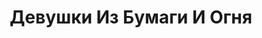 ---
draft: false
slug: devushki-iz-bumagi-i-ognia-dc97810d
title: Девушки Из Бумаги И Огня
type: books
params:
  authors:
  - Natasha Ngan, Наташа Нган
  bookTitle: Девушки Из Бумаги И Огня
  book_description: Мы — Бумажные Девушки, а бумагу так легко разорвать, так легко
    исписать чем угодно.Сам этот титул подразумевает, что мы — чистые листы, жаждущие,
    чтобы кто-то заполнил нас. Но кое-чего Король-Демон не предусмотрел. Он забыл,
    что бумага легко воспламеняется.И пламя перекидывается с одного листа на другой.Каждый
    год восемь прекраснейших девушек выбирают, чтобы отправить в дар Королю-Демону.
    Это самая высокая честь... и самая жестокая участь. Но однажды девушек будет девять.
    И Девятая сделана не только из бумаги, но и из огня.Леи принадлежит к касте Бумаги,
    самой низкой и наиболее угнетенной, но ее золотые глаза пробудили интерес короля.
    Ее ждет жизнь в роскоши и неге, а взамен от нее требуется только одно — беспрекословное
    послушание.Но Леи не из тех, кто покорно отдает свою судьбу в чужие руки. Она
    совершает немыслимое — влюбляется. Ее запретный роман тесно связан с заговором,
    который зреет среди шелков и благовоний, и Леи предстоит решить, насколько далеко
    она готова зайти ради справедливости и мести. Ради того, чтобы узнать что-то новое
    о мире и о себе.
  cover: https://images-na.ssl-images-amazon.com/images/S/compressed.photo.goodreads.com/books/1568015427l/52906109.jpg
  isbn: '9785171145477'
  languages:
  - Русский
  goodreads_link: https://www.goodreads.com/book/show/52906109
  page_count: '384'
  russian_audioversion: 'no'
  russian_translation_status: exists
  series: Girls of Paper and Fire
  short_book_description: Мы — Бумажные Девушки, а бумагу так легко разорвать, так
    легко исписать чем угодно.Сам этот титул подразумевает, что мы — чистые листы,
    жаждущие, чтобы кто-то заполнил нас. Но кое-чего...
  tags:
  - LGBTQ+
  - fantasy
  - fiction
  - lesbian
  - queer
  - romance
  - young adult (YA)
---